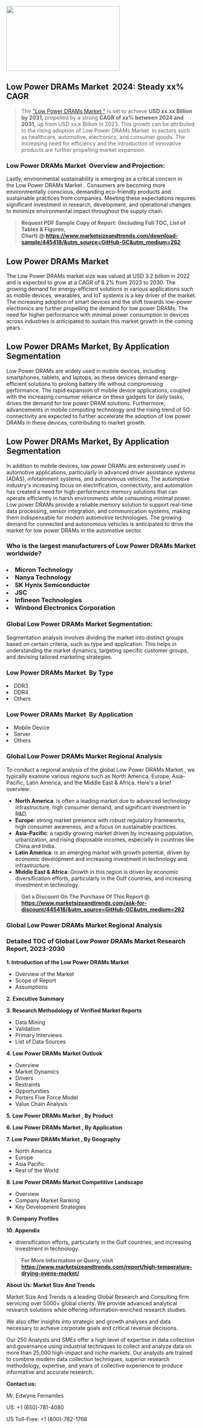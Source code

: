 <p><img class="alignnone size-medium wp-image-20088" src="https://ffe5etoiles.com/wp-content/uploads/2024/12/MST1-300x171.png" alt="" width="300" height="171" /></p><h2 id="ember46" class="ember-view reader-text-block__heading-2">Low Power DRAMs Market &nbsp;2024: Steady&nbsp;xx% CAGR</h2><blockquote id="ember47" class="ember-view reader-text-block__blockquote">The&nbsp;<a class="app-aware-link " href="https://www.marketsizeandtrends.com/download-sample/445418/&utm_source=GitHub-GC&utm_medium=262" target="_blank" data-test-app-aware-link="">"Low Power DRAMs Market "</a>&nbsp;is set to achieve&nbsp;<strong>USD&nbsp;xx.xx&nbsp;Billion by 2031,</strong>&nbsp;propelled by a strong&nbsp;<strong>CAGR of&nbsp;xx% between 2024 and 2031,</strong>&nbsp;up from USD xx.x Billion in 2023. This growth can be attributed to the rising adoption of&nbsp;Low Power DRAMs Market &nbsp;in sectors such as healthcare, automotive, electronics, and consumer goods. The increasing need for efficiency and the introduction of innovative products are further propelling market expansion.</blockquote><h3 id="ember48" class="ember-view reader-text-block__heading-3">Low Power DRAMs Market &nbsp;Overview and Projection:</h3><p id="ember49" class="ember-view reader-text-block__paragraph">Lastly, environmental sustainability is emerging as a critical concern in the&nbsp;Low Power DRAMs Market . Consumers are becoming more environmentally conscious, demanding eco-friendly products and sustainable practices from companies. Meeting these expectations requires significant investment in research, development, and operational changes to minimize environmental impact throughout the supply chain.</p><blockquote id="ember50" class="ember-view reader-text-block__blockquote"><strong>Request PDF Sample Copy of Report: (Including Full TOC, List of Tables &amp; Figures, Chart)&nbsp;@&nbsp;<strong><a href="https://www.marketsizeandtrends.com/download-sample/445418/&utm_source=GitHub-GC&utm_medium=262" target="_blank">https://www.marketsizeandtrends.com/download-sample/445418/&utm_source=GitHub-GC&utm_medium=262</a></strong></strong></blockquote><h3 class=""> <h2>Low Power DRAMs Market</h2><p>The Low Power DRAMs market size was valued at USD 3.2 billion in 2022 and is expected to grow at a CAGR of 8.2% from 2023 to 2030. The growing demand for energy-efficient solutions in various applications such as mobile devices, wearables, and IoT systems is a key driver of the market. The increasing adoption of smart devices and the shift towards low-power electronics are further propelling the demand for low power DRAMs. The need for higher performance with minimal power consumption in devices across industries is anticipated to sustain this market growth in the coming years.</p><h2>Low Power DRAMs Market, By Application Segmentation</h2><p>Low Power DRAMs are widely used in mobile devices, including smartphones, tablets, and laptops, as these devices demand energy-efficient solutions to prolong battery life without compromising performance. The rapid expansion of mobile device applications, coupled with the increasing consumer reliance on these gadgets for daily tasks, drives the demand for low power DRAM solutions. Furthermore, advancements in mobile computing technology and the rising trend of 5G connectivity are expected to further accelerate the adoption of low power DRAMs in these devices, contributing to market growth.</p><h2>Low Power DRAMs Market, By Application Segmentation</h2><p>In addition to mobile devices, low power DRAMs are extensively used in automotive applications, particularly in advanced driver assistance systems (ADAS), infotainment systems, and autonomous vehicles. The automotive industry's increasing focus on electrification, connectivity, and automation has created a need for high-performance memory solutions that can operate efficiently in harsh environments while consuming minimal power. Low power DRAMs provide a reliable memory solution to support real-time data processing, sensor integration, and communication systems, making them indispensable for modern automotive technologies. The growing demand for connected and autonomous vehicles is anticipated to drive the market for low power DRAMs in the automotive sector.</p></h3><h3 id="" class="">Who is the largest manufacturers of&nbsp;Low Power DRAMs Market worldwide?</h3><h3 class=""></Li><Li>Micron Technology</Li><Li> Nanya Technology</Li><Li> SK Hynix Semiconductor</Li><Li> JSC</Li><Li> Infineon Technologies</Li><Li> Winbond Electronics Corporation</h3><h3 id="ember53" class="ember-view reader-text-block__heading-3">Global&nbsp;Low Power DRAMs Market Segmentation:</h3><p id="ember54" class="ember-view reader-text-block__paragraph">Segmentation analysis involves dividing the market into distinct groups based on certain criteria, such as type and application. This helps in understanding the market dynamics, targeting specific customer groups, and devising tailored marketing strategies.</p><h3 id="" class="">Low Power DRAMs Market &nbsp;By Type</h3><p></Li><Li>DDR3</Li><Li> DDR4</Li><Li> Others</p><h3 id="" class="">Low Power DRAMs Market &nbsp;By Application</h3><p class=""></Li><Li>Mobile Device</Li><Li> Server</Li><Li> Others</p><h3 id="ember62" class="ember-view reader-text-block__heading-3">Global Low Power DRAMs Market Regional Analysis</h3><p id="ember63" class="ember-view reader-text-block__paragraph">To conduct a regional analysis of the global Low Power DRAMs Market , we typically examine various regions such as North America, Europe, Asia-Pacific, Latin America, and the Middle East &amp; Africa. Here's a brief overview:</p><ul><li><strong>North America</strong>: is often a leading market due to advanced technology infrastructure, high consumer demand, and significant investment in R&amp;D.</li><li><strong>Europe</strong>: strong market presence with robust regulatory frameworks, high consumer awareness, and a focus on sustainable practices.</li><li><strong>Asia-Pacific</strong>: a rapidly growing market driven by increasing population, urbanization, and rising disposable incomes, especially in countries like China and India.</li><li><strong>Latin America</strong>: is an emerging market with growth potential, driven by economic development and increasing investment in technology and infrastructure.</li><li><strong>Middle East &amp; Africa</strong>: Growth in this region is driven by economic diversification efforts, particularly in the Gulf countries, and increasing investment in technology.</li></ul><blockquote id="ember61" class="ember-view reader-text-block__blockquote"><strong>Get a Discount On The Purchase Of This Report @ <strong><a href="https://html-cleaner.com/" target="">https://www.marketsizeandtrends.com/ask-for-discount/445418/&utm_source=GitHub-GC&utm_medium=262</a></strong></strong></blockquote><h3 id="ember62" class="ember-view reader-text-block__heading-3">Global Low Power DRAMs Market Regional Analysis</h3><h3 id="" class="">Detailed TOC of Global Low Power DRAMs Market Research Report, 2023-2030</h3><p id="" class=""><strong>1. Introduction of the Low Power DRAMs Market </strong></p><ul><li>Overview of the Market</li><li>Scope of Report</li><li>Assumptions</li></ul><p id="" class=""><strong>2. Executive Summary</strong></p><p id="" class=""><strong>3. Research Methodology of Verified Market Reports</strong></p><ul><li>Data Mining</li><li>Validation</li><li>Primary Interviews</li><li>List of Data Sources</li></ul><p id="" class=""><strong>4. Low Power DRAMs Market Outlook</strong></p><ul><li>Overview</li><li>Market Dynamics</li><li>Drivers</li><li>Restraints</li><li>Opportunities</li><li>Porters Five Force Model</li><li>Value Chain Analysis</li></ul><p id="" class=""><strong>5. Low Power DRAMs Market , By Product</strong></p><p id="" class=""><strong>6. Low Power DRAMs Market , By Application</strong></p><p id="" class=""><strong>7. Low Power DRAMs Market , By Geography</strong></p><ul><li>North America</li><li>Europe</li><li>Asia Pacific</li><li>Rest of the World</li></ul><p id="" class=""><strong>8. Low Power DRAMs Market Competitive Landscape</strong></p><ul><li>Overview</li><li>Company Market Ranking</li><li>Key Development Strategies</li></ul><p id="" class=""><strong>9. Company Profiles</strong></p><p id="" class=""><strong>10. Appendix</strong></p><ul><li>diversification efforts, particularly in the Gulf countries, and increasing investment in technology.</li></ul><blockquote id="ember65" class="ember-view reader-text-block__blockquote"><strong>For More Information or Query, visit <strong><strong><a href="https://html-cleaner.com/" target="">https://www.marketsizeandtrends.com/report/high-temperature-drying-ovens-market/</a></strong></strong></strong></blockquote><p id="" class=""><strong>About Us: Market Size And Trends</strong></p><p id="" class="">Market Size And Trends is a leading Global Research and Consulting firm servicing over 5000+ global clients. We provide advanced analytical research solutions while offering information-enriched research studies.</p><p id="" class="">We also offer insights into strategic and growth analyses and data necessary to achieve corporate goals and critical revenue decisions.</p><p id="" class="">Our 250 Analysts and SMEs offer a high level of expertise in data collection and governance using industrial techniques to collect and analyze data on more than 25,000 high-impact and niche markets. Our analysts are trained to combine modern data collection techniques, superior research methodology, expertise, and years of collective experience to produce informative and accurate research.</p><p id="" class=""><strong>Contact us:</strong></p><p id="" class="">Mr. Edwyne Fernandes</p><p id="" class="">US: +1 (650)-781-4080</p><p id="" class="">US Toll-Free: +1 (800)-782-1768</p>
